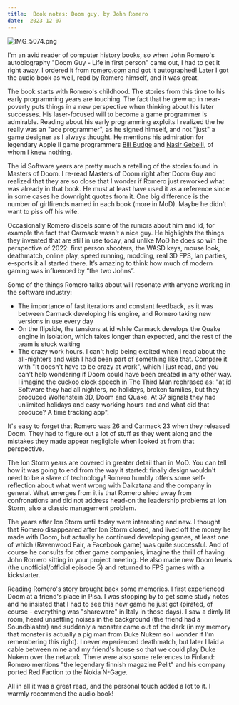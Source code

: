 ```yaml
---
title:  Book notes: Doom guy, by John Romero
date:  2023-12-07
---
```


![IMG_5074.png](https://res.craft.do/user/full/58e85b69-1aa6-c3c8-74ac-daf2b8beae9a/doc/DF6B833D-BCB6-453B-9F5C-41D334607AE3/A09129D3-6B54-4883-B2D3-D30EF5ACFFE5_2/4vsrT3gxxG7BVXq5DfCFghw75MHjE6aGsV1icQWbSlIz/IMG_5074.png)

I'm an avid reader of computer history books, so when John Romero's autobiography "Doom Guy - Life in first person" came out, I had to get it right away. I ordered it from [romero.com](https://romero.com) and got it autographed! Later I got the audio book as well, read by Romero himself, and it was great.

The book starts with Romero's childhood. The stories from this time to his early programming years are touching. The fact that he grew up in near-poverty puts things in a new perspective when thinking about his later successes. His laser-focused will to become a game programmer is admirable. Reading about his early programming exploits I realized the he really was an "ace programmer", as he signed himself, and not "just" a game designer as I always thought. He mentions his admiration for legendary Apple II game programmers [Bill Budge](https://en.wikipedia.org/wiki/Bill_Budge) and [Nasir Gebelli](https://en.wikipedia.org/wiki/Nasir_Gebelli), of whom I knew nothing.

The id Software years are pretty much a retelling of the stories found in Masters of Doom. I re-read Masters of Doom right after Doom Guy and realized that they are so close that I wonder if Romero just reworked what was already in that book. He must at least have used it as a reference since in some cases he downright quotes from it. One big difference is the number of girlfirends named in each book (more in MoD). Maybe he didn't want to piss off his wife.

Occasionally Romero dispels some of the rumors about him and id, for example the fact that Carmack wasn't a nice guy. He highlights the things they invented that are still in use today, and unlike MoD he does so wih the perspective of 2022: first person shooters, the WASD keys, mouse look, deathmatch, online play, speed running, modding, real 3D FPS, lan parties, e-sports it all started there. It’s amazing to think how much of modern gaming was influenced by “the two Johns”.

Some of the things Romero talks about will resonate with anyone working in the software industry:

- The importance of fast iterations and constant feedback, as it was between Carmack developing his engine, and Romero taking new versions in use every day
- On the flipside, the tensions at id while Carmack develops the Quake engine in isolation, which takes longer than expected, and the rest of the team is stuck waiting
- The crazy work hours. I can't help being excited when I read about the all-nighters and wish I had been part of something like that. Compare it with "It doesn't have to be crazy at work", which I just read, and you can't help wondering if Doom could have been created in any other way. I imagine the cuckoo clock speech in The Third Man rephrased as: "at id Software they had all nighters, no holidays, broken families, but they produced Wolfenstein 3D, Doom and Quake. At 37 signals they had unlimited holidays and easy working hours and and what did that produce? A time tracking app".

It's easy to forget that Romero was 26 and Carmack 23 when they released Doom. They had to figure out a lot of stuff as they went along and the mistakes they made appear negligible when looked at from that perspective.

The Ion Storm years are covered in greater detail than in MoD. You can tell how it was going to end from the way it started: finally design wouldn't need to be a slave of technology! Romero humbly offers some self-reflection about what went wrong with Daikatana and the company in general. What emerges from it is that Romero shied away from confronations and did not address head-on the leadership problems at Ion Storm, also a classic management problem.

The years after Ion Storm until today were interesting and new. I thought that Romero disappeared after Ion Storm closed, and lived off the money he made with Doom, but actually he continued developing games, at least one of which (Ravenwood Fair, a Facebook game) was quite successful. And of course he consults for other game companies, imagine the thrill of having John Romero sitting in your project meeting. He also made new Doom levels (the unofficial/official episode 5) and returned to FPS games with a kickstarter.

Reading Romero's story brought back some memories. I first experienced Doom at a friend's place in Pisa. I was stopping by to get some study notes and he insisted that I had to see this new game he just got (pirated, of course - everything was "shareware" in Italy in those days). I saw a dimly lit room, heard unsettling noises in the background (the friend had a Soundblaster) and suddenly a monster came out of the dark (in my memory that monster is actually a pig man from Duke Nukem so I wonder if I'm remembering this right). I never experienced deathmatch, but later I laid a cable between mine and my friend's house so that we could play Duke Nukem over the network. There were also some references to Finland: Romero mentions "the legendary finnish magazine Pelit" and his company ported Red Faction to the Nokia N-Gage.

All in all it was a great read, and the personal touch added a lot to it. I warmly recommend the audio book!